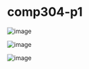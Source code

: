 # comp304-p1

![image](https://user-images.githubusercontent.com/73112307/202132291-97e09620-c147-4819-b51f-8792fdd319e2.png)

![image](https://user-images.githubusercontent.com/73112307/202157139-cce87590-f625-4f5f-96e3-5207e50a79f8.png)

![image](https://user-images.githubusercontent.com/73112307/202130930-056e1ef8-03d1-42e7-8b8a-8473c2d48195.png)
